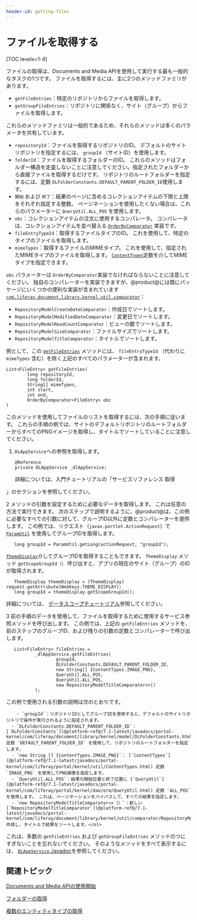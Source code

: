 ```yaml
---
header-id: getting-files
---
```


# ファイルを取得する

[TOC levels=1-4]

ファイルの取得は、Documents and Media APIを使用して実行する最も一般的なタスクの1つです。 ファイルを取得するには、主に2つのメソッドファミリがあります。

  - `getFileEntries`：特定のリポジトリからファイルを取得します。
  - `getGroupFileEntries`：リポジトリに関係なく、サイト（グループ）からファイルを取得します。

これらのメソッドファミリは一般的であるため、それらのメソッドは多くのパラメータを共有しています。

  - `repositoryId`：ファイルを取得するリポジトリのID。 デフォルトのサイトリポジトリを指定するには、 `groupId` （サイトID）を使用します。
  - `folderId`：ファイルを取得するフォルダーのID。 これらのメソッドはフォルダー構造を走査しないことに注意してください。指定されたフォルダーから直接ファイルを取得するだけです。 リポジトリのルートフォルダーを指定するには、定数 `DLFolderConstants.DEFAULT_PARENT_FOLDER_ID`使用します。
  - `開始` および `終了`：結果のページに含めるコレクションアイテムの下限と上限をそれぞれ指定する整数。 ページネーションを使用したくない場合は、これらのパラメーターに `QueryUtil.ALL_POS` を使用します。
  - `obc`：コレクションアイテムの注文に使用するコンパレータ。 コンパレータは、コレクションアイテムを並べ替える [`OrderByComparator`](@platform-ref@/7.1-latest/javadocs/portal-kernel/com/liferay/portal/kernel/util/OrderByComparator.html) 実装です。
  - `fileEntryTypeId`：取得するファイルタイプのID。 これを使用して、特定のタイプのファイルを取得します。
  - `mimeTypes`：取得するファイルのMIMEタイプ。 これを使用して、指定されたMIMEタイプのファイルを取得します。 [`ContentTypes`](@platform-ref@/7.1-latest/javadocs/portal-kernel/com/liferay/portal/kernel/util/ContentTypes.html)定数を介してMIMEタイプを指定できます。

`obc` パラメーターは `OrderByComparator`実装でなければならないことに注意してください。 独自のコンパレーターを実装できますが、@product@には既にパッケージにいくつかの便利な実装が含まれています [`com.liferay.document.library.kernel.util.comparator`](@platform-ref@/7.1-latest/javadocs/portal-kernel/com/liferay/document/library/kernel/util/comparator/package-summary.html)：

  - `RepositoryModelCreateDateComparator`：作成日でソートします。
  - `RepositoryModelModifiedDateComparator`：変更日でソートします。
  - `RepositoryModelReadCountComparator`：ビューの数でソートします。
  - `RepositoryModelSizeComparator`：ファイルサイズでソートします。
  - `RepositoryModelTitleComparator`：タイトルでソートします。

例として、この [`getFileEntries`](@platform-ref@/7.1-latest/javadocs/portal-kernel/com/liferay/document/library/kernel/service/DLAppService.html#getFileEntries-long-long-java.lang.String:A-int-int-com.liferay.portal.kernel.util.OrderByComparator-) メソッドには、 `fileEntryTypeId` （代わりに `mimeTypes` 含む）を除く上記のすべてのパラメーターが含まれます。

    List<FileEntry> getFileEntries(
            long repositoryId, 
            long folderId, 
            String[] mimeTypes, 
            int start, 
            int end, 
            OrderByComparator<FileEntry> obc
    )

このメソッドを使用してファイルのリストを取得するには、次の手順に従います。 これらの手順の例では、サイトのデフォルトリポジトリのルートフォルダーからすべてのPNGイメージを取得し、タイトルでソートしていることに注意してください。

1.  `DLAppService`への参照を取得します。
   
        @Reference
        private DLAppService _dlAppService;

    詳細については、入門チュートリアルの「サービスリファレンス</a> 取得

」のセクションを参照してください。</p></li> 
   
   2  メソッドの引数を設定するために必要なデータを取得します。 これは任意の方法で実行できます。 次のステップで説明するように、@product@は、この例に必要なすべての引数に対して、グループID以外に定数とコンパレーターを提供します。 この例では、リクエスト（`javax.portlet.ActionRequest`）で [`ParamUtil`](@platform-ref@/7.1-latest/javadocs/portal-kernel/com/liferay/portal/kernel/util/ParamUtil.html) を使用してグループIDを取得します。
  
       long groupId = ParamUtil.getLong(actionRequest, "groupId");
      
  
  [`ThemeDisplay`](@platform-ref@/7.1-latest/javadocs/portal-kernel/com/liferay/portal/kernel/theme/ThemeDisplay.html)介してグループIDを取得することもできます。 `ThemeDisplay` メソッド `getScopeGroupId（）` 呼び出すと、アプリの現在のサイト（グループ）のIDが取得されます。
  
       ThemeDisplay themeDisplay = (ThemeDisplay) request.getAttribute(WebKeys.THEME_DISPLAY);
       long groupId = themeDisplay.getScopeGroupId();
      
  
  詳細については、 [データスコープチュートリアル](/docs/7-1/tutorials/-/knowledge_base/t/data-scopes)参照してください。

3  前の手順のデータを使用して、ファイルを取得するために使用するサービス参照メソッドを呼び出します。 この例では、上記の `getFileEntries` メソッドを、前のステップのグループID、および残りの引数の定数とコンパレーターで呼び出します。
  
       List<FileEntry> fileEntries = 
               _dlAppService.getFileEntries(
                       groupId, 
                       DLFolderConstants.DEFAULT_PARENT_FOLDER_ID, 
                       new String[] {ContentTypes.IMAGE_PNG}, 
                       QueryUtil.ALL_POS, 
                       QueryUtil.ALL_POS, 
                       new RepositoryModelTitleComparator<>()
               );
      
  
  この例で使用される引数の説明は次のとおりです。
  
        - `groupId`：リポジトリIDとしてグループIDを使用すると、デフォルトのサイトリポジトリで操作が実行されるように指定されます。
      - `DLFolderConstants.DEFAULT_PARENT_FOLDER_ID`： [`DLFolderConstants`](@platform-ref@/7.1-latest/javadocs/portal-kernel/com/liferay/document/library/kernel/model/DLFolderConstants.html) 定数 `DEFAULT_PARENT_FOLDER_ID` を使用して、リポジトリのルートフォルダーを指定します。
      - `new String [] {ContentTypes.IMAGE_PNG}`： [`ContentTypes`](@platform-ref@/7.1-latest/javadocs/portal-kernel/com/liferay/portal/kernel/util/ContentTypes.html) 定数 `IMAGE_PNG` を使用してPNG画像を指定します。
      - `QueryUtil.ALL_POS`：結果の開始位置と終了位置に [`QueryUtil`](@platform-ref@/7.1-latest/javadocs/portal-kernel/com/liferay/portal/kernel/dao/orm/QueryUtil.html) 定数 `ALL_POS` を使用します。 これは、ページネーションをバイパスして、すべての結果を指定します。
      - `new RepositoryModelTitleComparator<>（）`：新しい [`RepositoryModelTitleComparator`](@platform-ref@/7.1-latest/javadocs/portal-kernel/com/liferay/document/library/kernel/util/comparator/RepositoryModelTitleComparator.html)作成し、タイトルで結果をソートします。</ol> 

これは、多数の `getFileEntries` および `getGroupFileEntries` メソッドの</code>つにすぎないことを忘れないでください。 そのようなメソッドをすべて表示するには、 [`DLAppService` Javadoc](@platform-ref@/7.1-latest/javadocs/portal-kernel/com/liferay/document/library/kernel/service/DLAppService.html)を参照してください。



## 関連トピック

[Documents and Media APIの使用開始](/docs/7-1/tutorials/-/knowledge_base/t/getting-started-with-the-documents-and-media-api)

[フォルダーの取得](/docs/7-1/tutorials/-/knowledge_base/t/getting-folders)

[複数のエンティティタイプの取得](/docs/7-1/tutorials/-/knowledge_base/t/getting-multiple-entity-types)
